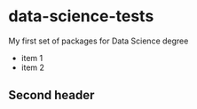 # data-science-tests
My first set of packages for Data Science degree

* item 1
* item 2

## Second header
